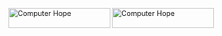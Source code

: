 <img src="https://cdn.jsdelivr.net/gh/devicons/devicon@latest/icons/html5/html5-original.svg" width="200" height="40" alt="Computer Hope"/> <img src="https://cdn.jsdelivr.net/gh/devicons/devicon@latest/icons/android/android-plain-wordmark.svg" width="200" height="40" alt="Computer Hope"/>
          
